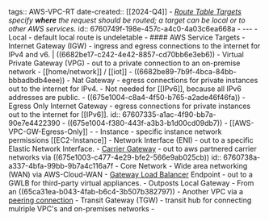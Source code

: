 tags:: AWS-VPC-RT
date-created:: [[2024-Q4]]
	- *[Route Table Targets](aws-vpc-rt-targets) specify* ***where*** *the request should be routed; a target can be local or to other AWS services.*
	  id:: 6760749f-198e-457c-a4c0-4a03c6ea668a
	- ---
	- Local - default local route is undeletable
	- #### AWS Service Targets
		- Internet Gateway (IGW) - ingress and egress connections to the internet for IPv4 and v6. | ((6682be17-c242-4e42-8857-cd70bb6e3eb6))
		- Virtual Private Gateway (VPG) - out to a private connection to an on-premise network
			- [[home/network]] / [[iot]]
			- ((6682be89-7b9f-4bca-84bb-bbbadbdb4eee))
		- Nat Gateway - egress connections for private instances out to the internet for IPv4.
			- Not needed for [[IPv6]], because all IPv6 addresses are public.
			- ((675e1004-c8a4-4f50-b765-a2ade46f46fa))
		- Egress Only Internet Gateway - egress connections for private instances out to the internet for [[IPv6]].
		  id:: 67607335-a1ac-4f90-bb7a-90e7e4422390
			- ((675e1004-f380-443f-a3b3-b1d00cd09db7))
			- [[AWS-VPC-GW-Egress-Only]]
			-
		- Instance - specific instance network permissions [[EC2-Instance]]
		- Network Interface (ENI) - out to a specific Elastic Network Interface.
		- [Carrier Gateway]([[AWS-VPC-GW-Carrier]]) - out to aws partnered carrier networks via ((675e1003-c477-4e29-bfe2-566e9ab025cb))
		  id:: 6760738a-a337-4bfa-99bb-9b7a4c116a7f
		- Core Network - Wide area networking (WAN) via AWS-Cloud-WAN
		- [Gateway Load Balancer]([[AWS-ELB-GWLB]]) Endpoint - out to a GWLB for third-party virtual appliances.
		- Outposts Local Gateway - From an ((65ca31ea-b043-4fab-b6c4-3b507b382797))
		- Another VPC via a [peering connection](((6682c38d-0481-4b52-b9da-b120ef9da22d)))
		- Transit Gateway (TGW) - transit hub for connecting mulriple VPC's and on-premises networks
		-